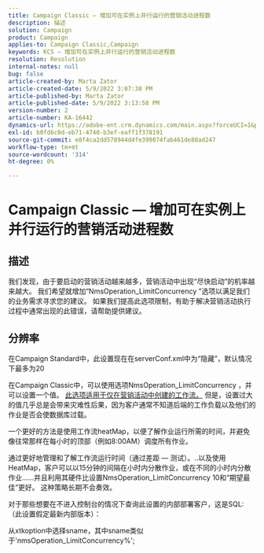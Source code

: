 ```yaml
---
title: Campaign Classic — 增加可在实例上并行运行的营销活动进程数
description: 描述
solution: Campaign
product: Campaign
applies-to: Campaign Classic,Campaign
keywords: KCS — 增加可在实例上并行运行的营销活动进程数
resolution: Resolution
internal-notes: null
bug: false
article-created-by: Marta Zator
article-created-date: 5/9/2022 3:07:38 PM
article-published-by: Marta Zator
article-published-date: 5/9/2022 3:13:58 PM
version-number: 2
article-number: KA-16442
dynamics-url: https://adobe-ent.crm.dynamics.com/main.aspx?forceUCI=1&pagetype=entityrecord&etn=knowledgearticle&id=919ebec1-a9cf-ec11-a7b5-0022480a8e40
exl-id: b0fd6c0d-eb71-4740-b3ef-eaff1f378191
source-git-commit: e8f4ca2dd578944d4fe399074fab461de88ad247
workflow-type: tm+mt
source-wordcount: '314'
ht-degree: 0%

---
```


# Campaign Classic — 增加可在实例上并行运行的营销活动进程数

## 描述


我们发现，由于要启动的营销活动越来越多，营销活动中出现“尽快启动”的机率越来越大。
我们希望就增加“NmsOperation_LimitConcurrency ”选项以满足我们的业务需求寻求您的建议。
如果我们提高此选项限制，有助于解决营销活动执行过程中通常出现的此错误，请帮助提供建议。


## 分辨率


在Campaign Standard中，此设置现在在serverConf.xml中为“隐藏”，默认情况下最多为20  

在Campaign Classic中，可以使用选项NmsOperation_LimitConcurrency ，并可以设置一个值。 <u>此选项适用于仅在营销活动中创建的工作流。</u> 但是，设置过大的值几乎总是会带来灾难性后果，因为客户通常不知道后端的工作负载以及他们的作业是否会使数据库过载。

一个更好的方法是使用工作流heatMap，以便了解作业运行所需的时间，并避免像往常那样在每小时的顶部（例如8:00AM）调度所有作业。

通过更好地管理和了解工作流运行时间（通过差距 — 测试）。..以及使用HeatMap，客户可以以15分钟的间隔在小时内分散作业，或在不同的小时内分散作业……并且利用其硬件比设置NmsOperation_LimitConcurrency 10和“期望最佳”更好。 这种策略长期不会奏效。





对于那些想要在不进入控制台的情况下查询此设置的内部部署客户，这是SQL:（此设置假定最新内部版本）：

从xtkoption中选择sname，其中sname类似于&#39;nmsOperation_LimitConcurrency%&#39;;
